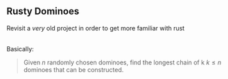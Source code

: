 ## Rusty Dominoes

Revisit a _very_ old project in order to get more familiar with rust
<br><br>

Basically:

> Given $n$ randomly chosen dominoes, find the longest chain of k $k\leq n$ dominoes that can be constructed.
